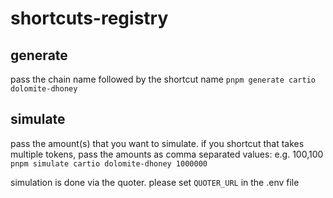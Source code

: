 # shortcuts-registry

## generate
pass the chain name followed by the shortcut name
`pnpm generate cartio dolomite-dhoney`

## simulate
pass the amount(s) that you want to simulate. if you shortcut that takes multiple tokens, pass the amounts as comma separated values: e.g. 100,100
`pnpm simulate cartio dolomite-dhoney 1000000`

simulation is done via the quoter. please set `QUOTER_URL` in the .env file